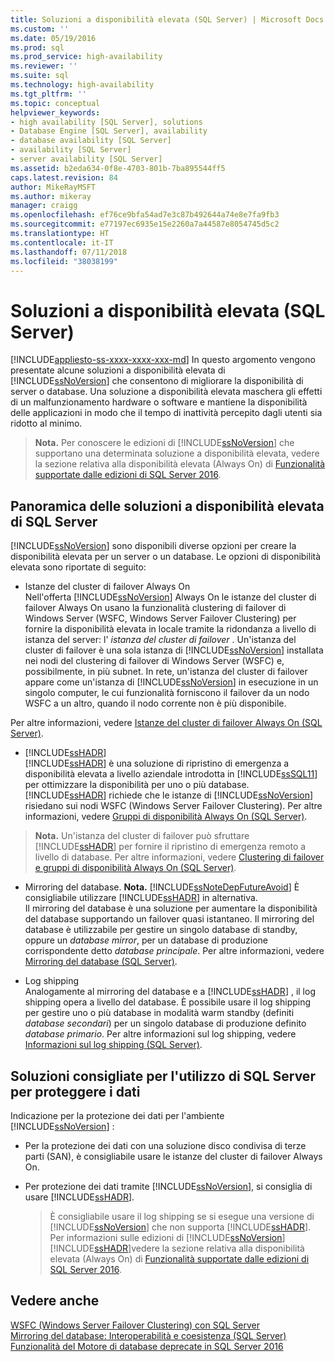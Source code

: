 ```yaml
---
title: Soluzioni a disponibilità elevata (SQL Server) | Microsoft Docs
ms.custom: ''
ms.date: 05/19/2016
ms.prod: sql
ms.prod_service: high-availability
ms.reviewer: ''
ms.suite: sql
ms.technology: high-availability
ms.tgt_pltfrm: ''
ms.topic: conceptual
helpviewer_keywords:
- high availability [SQL Server], solutions
- Database Engine [SQL Server], availability
- database availability [SQL Server]
- availability [SQL Server]
- server availability [SQL Server]
ms.assetid: b2eda634-0f8e-4703-801b-7ba895544ff5
caps.latest.revision: 84
author: MikeRayMSFT
ms.author: mikeray
manager: craigg
ms.openlocfilehash: ef76ce9bfa54ad7e3c87b492644a74e8e7fa9fb3
ms.sourcegitcommit: e77197ec6935e15e2260a7a44587e8054745d5c2
ms.translationtype: HT
ms.contentlocale: it-IT
ms.lasthandoff: 07/11/2018
ms.locfileid: "38038199"
---
```

# <a name="high-availability-solutions-sql-server"></a>Soluzioni a disponibilità elevata (SQL Server)
[!INCLUDE[appliesto-ss-xxxx-xxxx-xxx-md](../../includes/appliesto-ss-xxxx-xxxx-xxx-md.md)]
  In questo argomento vengono presentate alcune soluzioni a disponibilità elevata di [!INCLUDE[ssNoVersion](../../includes/ssnoversion-md.md)] che consentono di migliorare la disponibilità di server o database. Una soluzione a disponibilità elevata maschera gli effetti di un malfunzionamento hardware o software e mantiene la disponibilità delle applicazioni in modo che il tempo di inattività percepito dagli utenti sia ridotto al minimo.    
    
   
>  **Nota.** Per conoscere le edizioni di [!INCLUDE[ssNoVersion](../../includes/ssnoversion-md.md)] che supportano una determinata soluzione a disponibilità elevata, vedere la sezione relativa alla disponibilità elevata (Always On) di [Funzionalità supportate dalle edizioni di SQL Server 2016](~/sql-server/editions-and-supported-features-for-sql-server-2016.md).    
     
    
##  <a name="TermsAndDefinitions"></a> Panoramica delle soluzioni a disponibilità elevata di SQL Server    
 [!INCLUDE[ssNoVersion](../../includes/ssnoversion-md.md)] sono disponibili diverse opzioni per creare la disponibilità elevata per un server o un database. Le opzioni di disponibilità elevata sono riportate di seguito:    
    
*  Istanze del cluster di failover Always On    
 Nell'offerta [!INCLUDE[ssNoVersion](../../includes/ssnoversion-md.md)] Always On le istanze del cluster di failover Always On usano la funzionalità clustering di failover di Windows Server (WSFC, Windows Server Failover Clustering) per fornire la disponibilità elevata in locale tramite la ridondanza a livello di istanza del server: l' *istanza del cluster di failover* . Un'istanza del cluster di failover è una sola istanza di [!INCLUDE[ssNoVersion](../../includes/ssnoversion-md.md)] installata nei nodi del clustering di failover di Windows Server (WSFC) e, possibilmente, in più subnet. In rete, un'istanza del cluster di failover appare come un'istanza di [!INCLUDE[ssNoVersion](../../includes/ssnoversion-md.md)] in esecuzione in un singolo computer, le cui funzionalità forniscono il failover da un nodo WSFC a un altro, quando il nodo corrente non è più disponibile.    
    
 Per altre informazioni, vedere [Istanze del cluster di failover Always On &#40;SQL Server&#41;](../../sql-server/failover-clusters/windows/always-on-failover-cluster-instances-sql-server.md).    
    
*  [!INCLUDE[ssHADR](../../includes/sshadr-md.md)]    
 [!INCLUDE[ssHADR](../../includes/sshadr-md.md)] è una soluzione di ripristino di emergenza a disponibilità elevata a livello aziendale introdotta in [!INCLUDE[ssSQL11](../../includes/sssql11-md.md)] per ottimizzare la disponibilità per uno o più database. [!INCLUDE[ssHADR](../../includes/sshadr-md.md)] richiede che le istanze di [!INCLUDE[ssNoVersion](../../includes/ssnoversion-md.md)] risiedano sui nodi WSFC (Windows Server Failover Clustering). Per altre informazioni, vedere [Gruppi di disponibilità Always On &#40;SQL Server&#41;](../../database-engine/availability-groups/windows/always-on-availability-groups-sql-server.md).    
    
  
>  **Nota.** Un'istanza del cluster di failover può sfruttare [!INCLUDE[ssHADR](../../includes/sshadr-md.md)] per fornire il ripristino di emergenza remoto a livello di database. Per altre informazioni, vedere [Clustering di failover e gruppi di disponibilità Always On &#40;SQL Server&#41;](../../database-engine/availability-groups/windows/failover-clustering-and-always-on-availability-groups-sql-server.md).    
    
*  Mirroring del database. **Nota.** [!INCLUDE[ssNoteDepFutureAvoid](../../includes/ssnotedepfutureavoid-md.md)] È consigliabile utilizzare [!INCLUDE[ssHADR](../../includes/sshadr-md.md)] in alternativa.     
Il mirroring del database è una soluzione per aumentare la disponibilità del database supportando un failover quasi istantaneo. Il mirroring del database è utilizzabile per gestire un singolo database di standby, oppure un *database mirror*, per un database di produzione corrispondente detto *database principale*. Per altre informazioni, vedere [Mirroring del database &#40;SQL Server&#41;](../../database-engine/database-mirroring/database-mirroring-sql-server.md).    
    
*  Log shipping    
 Analogamente al mirroring del database e a [!INCLUDE[ssHADR](../../includes/sshadr-md.md)] , il log shipping opera a livello del database. È possibile usare il log shipping per gestire uno o più database in modalità warm standby (definiti *database secondari*) per un singolo database di produzione definito *database primario*. Per altre informazioni sul log shipping, vedere [Informazioni sul log shipping &#40;SQL Server&#41;](../../database-engine/log-shipping/about-log-shipping-sql-server.md).    
    
##  <a name="RecommendedSolutions"></a> Soluzioni consigliate per l'utilizzo di SQL Server per proteggere i dati    
 Indicazione per la protezione dei dati per l'ambiente [!INCLUDE[ssNoVersion](../../includes/ssnoversion-md.md)] :    
    
-   Per la protezione dei dati con una soluzione disco condivisa di terze parti (SAN), è consigliabile usare le istanze del cluster di failover Always On.    
    
-   Per protezione dei dati tramite [!INCLUDE[ssNoVersion](../../includes/ssnoversion-md.md)], si consiglia di usare [!INCLUDE[ssHADR](../../includes/sshadr-md.md)].    
    
       >  È consigliabile usare il log shipping se si esegue una versione di [!INCLUDE[ssNoVersion](../../includes/ssnoversion-md.md)] che non supporta [!INCLUDE[ssHADR](../../includes/sshadr-md.md)]. Per informazioni sulle edizioni di [!INCLUDE[ssNoVersion](../../includes/ssnoversion-md.md)][!INCLUDE[ssHADR](../../includes/sshadr-md.md)]vedere la sezione relativa alla disponibilità elevata (Always On) di [Funzionalità supportate dalle edizioni di SQL Server 2016](~/sql-server/editions-and-supported-features-for-sql-server-2016.md).    
    
## <a name="see-also"></a>Vedere anche    
 [WSFC &#40;Windows Server Failover Clustering&#41; con SQL Server](../../sql-server/failover-clusters/windows/windows-server-failover-clustering-wsfc-with-sql-server.md)     
 [Mirroring del database: Interoperabilità e coesistenza &#40;SQL Server&#41;](../../database-engine/database-mirroring/database-mirroring-interoperability-and-coexistence-sql-server.md)     
 [Funzionalità del Motore di database deprecate in SQL Server 2016](../../database-engine/deprecated-database-engine-features-in-sql-server-2016.md)    
    
  


